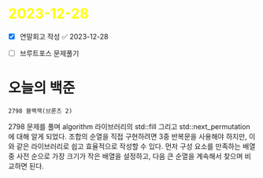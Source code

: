 # <span style="color:yellow">2023-12-28</span>
- [x] 연말회고 작성 ✅ 2023-12-28
- [ ] 브루트포스 문제풀기 



# 오늘의 백준
```
2798 블랙잭(브론즈 2)
```


2798 문제를 풀며 algorithm 라이브러리의 std::fill 그리고 std::next_permutation에 대해 알게 되었다.
조합의 순열을 직접 구현하려면 3중 반복문을 사용해야 하지만, 이와 같은 라이브러리로 쉽고 효율적으로 작성할 수 있다. 먼저 구성 요소를 만족하는 배열 중 사전 순으로 가장 크기가 작은 배열을 설정하고, 다음 큰 순열을 계속해서 찾으며 비교하면 된다.
